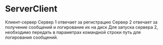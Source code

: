 # ServerClient
Клиент-сервер
Сервер 1 отвечает за регистрацию
Сервер 2 отвечает за получение сообщений и логирование их на диск
Для запуска сервера 2, необходимо передать в параметрах командной строки путь для логирования сообщений.
